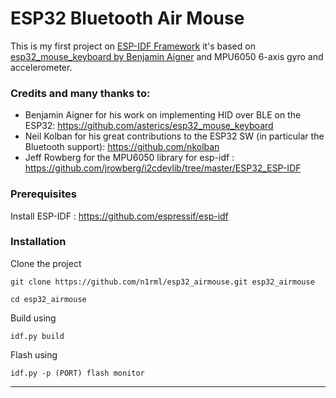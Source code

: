 # ESP32 Bluetooth Air Mouse

This is my first project on [ESP-IDF Framework](https://github.com/espressif/esp-idf)
it's based on [esp32_mouse_keyboard by Benjamin Aigner](https://github.com/asterics/esp32_mouse_keyboard) and MPU6050 6-axis gyro and accelerometer.

### Credits and many thanks to:
- Benjamin Aigner for his work on implementing HID over BLE on the ESP32: https://github.com/asterics/esp32_mouse_keyboard
- Neil Kolban for his great contributions to the ESP32 SW (in particular the Bluetooth support): https://github.com/nkolban
- Jeff Rowberg for the MPU6050 library for esp-idf : https://github.com/jrowberg/i2cdevlib/tree/master/ESP32_ESP-IDF

### Prerequisites
Install ESP-IDF : https://github.com/espressif/esp-idf

### Installation
Clone the project
```
git clone https://github.com/n1rml/esp32_airmouse.git esp32_airmouse

cd esp32_airmouse
```
Build using
```
idf.py build
```
Flash using
```
idf.py -p (PORT) flash monitor

```
--------------------------------------------------------------------------
